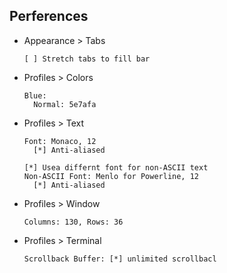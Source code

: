 ## Perferences

- Appearance > Tabs
  ```
  [ ] Stretch tabs to fill bar
  ```

- Profiles > Colors
  ```
  Blue:
    Normal: 5e7afa
  ```

- Profiles > Text
  ```
  Font: Monaco, 12
    [*] Anti-aliased

  [*] Usea differnt font for non-ASCII text
  Non-ASCII Font: Menlo for Powerline, 12
    [*] Anti-aliased
  ```

- Profiles > Window
  ```
  Columns: 130, Rows: 36
  ```

- Profiles > Terminal
  ```
  Scrollback Buffer: [*] unlimited scrollbacl
  ```
